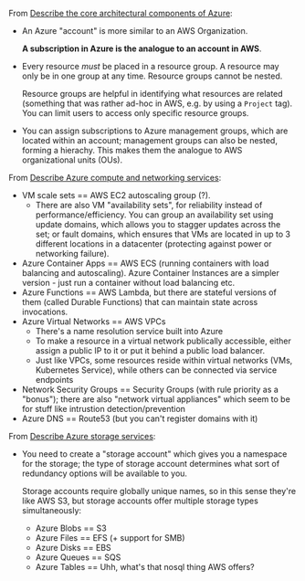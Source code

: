 From [Describe the core architectural components of
Azure](https://learn.microsoft.com/en-us/training/modules/describe-core-architectural-components-of-azure/):
- An Azure "account" is more similar to an AWS Organization.

  **A subscription in Azure is the analogue to an account in AWS**.
- Every resource *must* be placed in a resource group. A resource may only be in one group at any
  time. Resource groups cannot be nested.

  Resource groups are helpful in identifying what resources are related (something that was rather
  ad-hoc in AWS, e.g. by using a `Project` tag). You can limit users to access only specific
  resource groups.
- You can assign subscriptions to Azure management groups, which are located within an account;
  management groups can also be nested, forming a hierachy. This makes them the analogue to AWS
  organizational units (OUs).

From [Describe Azure compute and networking
services](https://learn.microsoft.com/en-gb/training/modules/describe-azure-compute-networking-services/):
- VM scale sets == AWS EC2 autoscaling group (?).
  - There are also VM "availability sets", for reliability instead of performance/efficiency. You
    can group an availability set using update domains, which allows you to stagger updates across
    the set; or fault domains, which ensures that VMs are located in up to 3 different locations in
    a datacenter (protecting against power or networking failure).
- Azure Container Apps == AWS ECS (running containers with load balancing and autoscaling). Azure
  Container Instances are a simpler version - just run a container without load balancing etc.
- Azure Functions == AWS Lambda, but there are stateful versions of them (called Durable Functions)
  that can maintain state across invocations.
- Azure Virtual Networks == AWS VPCs
  - There's a name resolution service built into Azure
  - To make a resource in a virtual network publically accessible, either assign a public IP to it
    or put it behind a public load balancer.
  - Just like VPCs, some resources reside within virtual networks (VMs, Kubernetes Service), while
    others can be connected via service endpoints
- Network Security Groups == Security Groups (with rule priority as a "bonus"); there are also
  "network virtual appliances" which seem to be for stuff like intrustion detection/prevention
- Azure DNS == Route53 (but you can't register domains with it)

From [Describe Azure storage
services](https://learn.microsoft.com/en-gb/training/modules/describe-azure-storage-services/):
- You need to create a "storage account" which gives you a namespace for the storage; the type of
  storage account determines what sort of redundancy options will be available to you.

  Storage accounts require globally unique names, so in this sense they're like AWS S3, but storage
  accounts offer multiple storage types simultaneously:
  - Azure Blobs == S3
  - Azure Files == EFS (+ support for SMB)
  - Azure Disks == EBS
  - Azure Queues == SQS
  - Azure Tables == Uhh, what's that nosql thing AWS offers?
